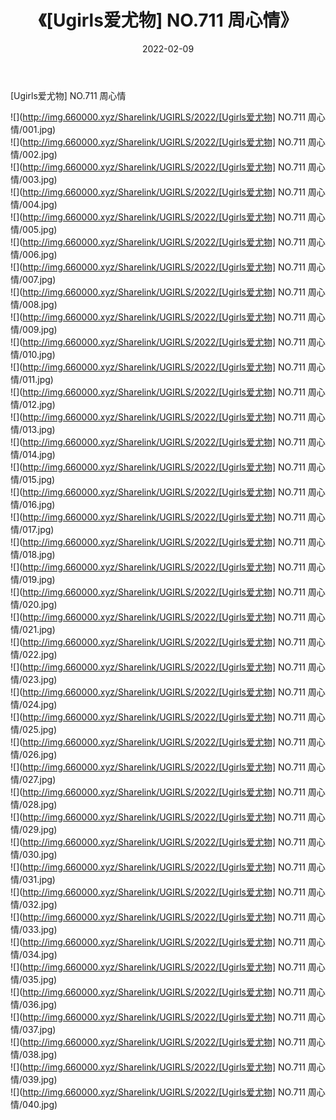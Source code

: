 ﻿---
layout: post
title:  《[Ugirls爱尤物] NO.711 周心情》
date:   2022-02-09
img: http://img.660000.xyz/Sharelink/UGIRLS/2022/[Ugirls爱尤物] NO.711 周心情/000.jpg
categories: [美女, 清纯, 唯美]
---

[Ugirls爱尤物] NO.711 周心情

 ![](http://img.660000.xyz/Sharelink/UGIRLS/2022/[Ugirls爱尤物] NO.711 周心情/001.jpg) <br>![](http://img.660000.xyz/Sharelink/UGIRLS/2022/[Ugirls爱尤物] NO.711 周心情/002.jpg) <br>![](http://img.660000.xyz/Sharelink/UGIRLS/2022/[Ugirls爱尤物] NO.711 周心情/003.jpg) <br>![](http://img.660000.xyz/Sharelink/UGIRLS/2022/[Ugirls爱尤物] NO.711 周心情/004.jpg) <br>![](http://img.660000.xyz/Sharelink/UGIRLS/2022/[Ugirls爱尤物] NO.711 周心情/005.jpg) <br>![](http://img.660000.xyz/Sharelink/UGIRLS/2022/[Ugirls爱尤物] NO.711 周心情/006.jpg) <br>![](http://img.660000.xyz/Sharelink/UGIRLS/2022/[Ugirls爱尤物] NO.711 周心情/007.jpg) <br>![](http://img.660000.xyz/Sharelink/UGIRLS/2022/[Ugirls爱尤物] NO.711 周心情/008.jpg) <br>![](http://img.660000.xyz/Sharelink/UGIRLS/2022/[Ugirls爱尤物] NO.711 周心情/009.jpg) <br>![](http://img.660000.xyz/Sharelink/UGIRLS/2022/[Ugirls爱尤物] NO.711 周心情/010.jpg) <br>![](http://img.660000.xyz/Sharelink/UGIRLS/2022/[Ugirls爱尤物] NO.711 周心情/011.jpg) <br>![](http://img.660000.xyz/Sharelink/UGIRLS/2022/[Ugirls爱尤物] NO.711 周心情/012.jpg) <br>![](http://img.660000.xyz/Sharelink/UGIRLS/2022/[Ugirls爱尤物] NO.711 周心情/013.jpg) <br>![](http://img.660000.xyz/Sharelink/UGIRLS/2022/[Ugirls爱尤物] NO.711 周心情/014.jpg) <br>![](http://img.660000.xyz/Sharelink/UGIRLS/2022/[Ugirls爱尤物] NO.711 周心情/015.jpg) <br>![](http://img.660000.xyz/Sharelink/UGIRLS/2022/[Ugirls爱尤物] NO.711 周心情/016.jpg) <br>![](http://img.660000.xyz/Sharelink/UGIRLS/2022/[Ugirls爱尤物] NO.711 周心情/017.jpg) <br>![](http://img.660000.xyz/Sharelink/UGIRLS/2022/[Ugirls爱尤物] NO.711 周心情/018.jpg) <br>![](http://img.660000.xyz/Sharelink/UGIRLS/2022/[Ugirls爱尤物] NO.711 周心情/019.jpg) <br>![](http://img.660000.xyz/Sharelink/UGIRLS/2022/[Ugirls爱尤物] NO.711 周心情/020.jpg) <br>![](http://img.660000.xyz/Sharelink/UGIRLS/2022/[Ugirls爱尤物] NO.711 周心情/021.jpg) <br>![](http://img.660000.xyz/Sharelink/UGIRLS/2022/[Ugirls爱尤物] NO.711 周心情/022.jpg) <br>![](http://img.660000.xyz/Sharelink/UGIRLS/2022/[Ugirls爱尤物] NO.711 周心情/023.jpg) <br>![](http://img.660000.xyz/Sharelink/UGIRLS/2022/[Ugirls爱尤物] NO.711 周心情/024.jpg) <br>![](http://img.660000.xyz/Sharelink/UGIRLS/2022/[Ugirls爱尤物] NO.711 周心情/025.jpg) <br>![](http://img.660000.xyz/Sharelink/UGIRLS/2022/[Ugirls爱尤物] NO.711 周心情/026.jpg) <br>![](http://img.660000.xyz/Sharelink/UGIRLS/2022/[Ugirls爱尤物] NO.711 周心情/027.jpg) <br>![](http://img.660000.xyz/Sharelink/UGIRLS/2022/[Ugirls爱尤物] NO.711 周心情/028.jpg) <br>![](http://img.660000.xyz/Sharelink/UGIRLS/2022/[Ugirls爱尤物] NO.711 周心情/029.jpg) <br>![](http://img.660000.xyz/Sharelink/UGIRLS/2022/[Ugirls爱尤物] NO.711 周心情/030.jpg) <br>![](http://img.660000.xyz/Sharelink/UGIRLS/2022/[Ugirls爱尤物] NO.711 周心情/031.jpg) <br>![](http://img.660000.xyz/Sharelink/UGIRLS/2022/[Ugirls爱尤物] NO.711 周心情/032.jpg) <br>![](http://img.660000.xyz/Sharelink/UGIRLS/2022/[Ugirls爱尤物] NO.711 周心情/033.jpg) <br>![](http://img.660000.xyz/Sharelink/UGIRLS/2022/[Ugirls爱尤物] NO.711 周心情/034.jpg) <br>![](http://img.660000.xyz/Sharelink/UGIRLS/2022/[Ugirls爱尤物] NO.711 周心情/035.jpg) <br>![](http://img.660000.xyz/Sharelink/UGIRLS/2022/[Ugirls爱尤物] NO.711 周心情/036.jpg) <br>![](http://img.660000.xyz/Sharelink/UGIRLS/2022/[Ugirls爱尤物] NO.711 周心情/037.jpg) <br>![](http://img.660000.xyz/Sharelink/UGIRLS/2022/[Ugirls爱尤物] NO.711 周心情/038.jpg) <br>![](http://img.660000.xyz/Sharelink/UGIRLS/2022/[Ugirls爱尤物] NO.711 周心情/039.jpg) <br>![](http://img.660000.xyz/Sharelink/UGIRLS/2022/[Ugirls爱尤物] NO.711 周心情/040.jpg) <br>